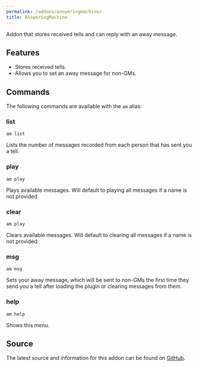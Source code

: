 ```yaml
---
permalink: /addons/answeringmachine/
title: AnsweringMachine
---
```


Addon that stores received tells and can reply with an away message.

## Features

* Stores received tells.
* Allows you to set an away message for non-GMs.

## Commands

The following commands are available with the `am` alias:

### list
```
am list
```

Lists the number of messages recorded from each person that has sent you a tell.

### play
```
am play
```

Plays available messages. Will default to playing all messages if a name is not provided.

### clear
```
am play
```

Clears available messages. Will default to clearing all messages if a name is not provided.

### msg
```
am msg
```

Sets your away message, which will be sent to non-GMs the first time they send you a tell after loading the plugin or clearing messages from them.

### help
```
am help
```

Shows this menu.

## Source
The latest source and information for this addon can be found on [GitHub](https://github.com/Windower/Lua/tree/live/addons/answeringmachine).